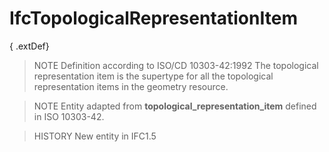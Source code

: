 # IfcTopologicalRepresentationItem

{ .extDef}
<!-- end of short definition -->

> NOTE Definition according to ISO/CD 10303-42:1992
> The topological representation item is the supertype for all the topological representation items in the geometry resource.

> NOTE Entity adapted from **topological_representation_item** defined in ISO 10303-42.

> HISTORY New entity in IFC1.5
